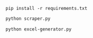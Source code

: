 ```command
pip install -r requirements.txt
```

```bash
python scraper.py
```

```bash
python excel-generator.py
```